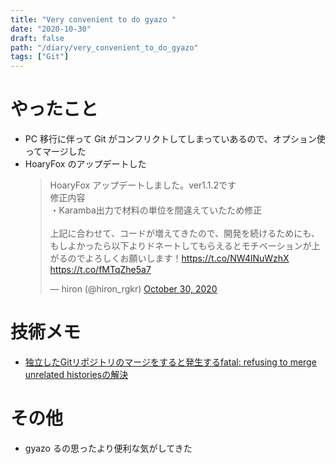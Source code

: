 ```yaml
---
title: "Very convenient to do gyazo "
date: "2020-10-30"
draft: false
path: "/diary/very_convenient_to_do_gyazo"
tags: ["Git"]
---
```


# やったこと

- PC 移行に伴って Git がコンフリクトしてしまっていあるので、オプション使ってマージした
- HoaryFox のアップデートした
  <blockquote class="twitter-tweet"><p lang="ja" dir="ltr">HoaryFox アップデートしました。ver1.1.2です<br>修正内容<br>・Karamba出力で材料の単位を間違えていたため修正<br><br>上記に合わせて、コードが増えてきたので、開発を続けるためにも、もしよかったら以下よりドネートしてもらえるとモチベーションが上がるのでよろしくお願いします！<a href="https://t.co/NW4lNuWzhX">https://t.co/NW4lNuWzhX</a> <a href="https://t.co/fMTqZhe5a7">https://t.co/fMTqZhe5a7</a></p>&mdash; hiron (@hiron_rgkr) <a href="https://twitter.com/hiron_rgkr/status/1322176602726301696?ref_src=twsrc%5Etfw">October 30, 2020</a></blockquote> <script async src="https://platform.twitter.com/widgets.js" charset="utf-8"></script>

# 技術メモ

- [独立したGitリポジトリのマージをすると発生するfatal: refusing to merge unrelated historiesの解決](https://nakka-k.hatenablog.com/entry/2019/08/16/112120)

# その他

- gyazo るの思ったより便利な気がしてきた
